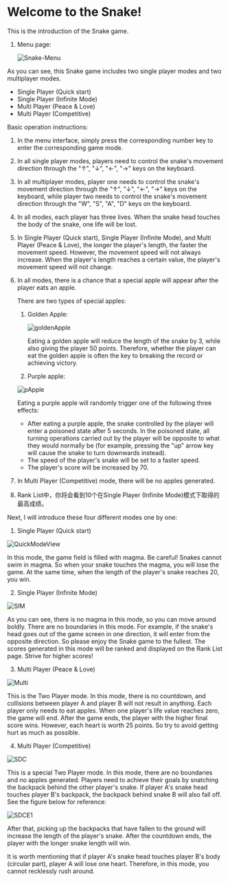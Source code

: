 # Welcome to the Snake!

This is the introduction of the Snake game.

1. Menu page:

    ![Snake-Menu](./images/Snake-Menu.png)

As you can see, this Snake game includes two single player modes and two multiplayer modes.


<ul>
    <li>Single Player (Quick start)</li>
    <li>Single Player (Infinite Mode)</li>
    <li>Multi Player (Peace & Love)</li>
    <li>Multi Player (Competitive)</li>
</ul>
Basic operation instructions:

1. In the menu interface, simply press the corresponding number key to enter the corresponding game mode.

2. In all single player modes, players need to control the snake's movement direction through the "↑", "↓", "←", "→" keys on the keyboard.

3. In all multiplayer modes, player one needs to control the snake's movement direction through the "↑", "↓", "←", "→" keys on the keyboard, 
while player two needs to control the snake's movement direction through the "W", "S", "A", "D" keys on the keyboard.

4. In all modes, each player has three lives. When the snake head touches the body of the snake, one life will be lost.

5. In Single Player (Quick start), Single Player (Infinite Mode), and Multi Player (Peace & Love), the longer the player's length, the faster the movement speed. However, the movement speed will not always increase. When the player's length reaches a certain value, the player's movement speed will not change.

6. In all modes, there is a chance that a special apple will appear after the player eats an apple.

   There are two types of special apples:

   1. Golden Apple:

      ![goldenApple](./src/statics/goldenApple.png)

      Eating a golden apple will reduce the length of the snake by 3, while also giving the 
      player 50 points. Therefore, whether the player can eat the golden apple is often the key to breaking the record or achieving victory.

   2.  Purple apple:

      ![pApple](./src/statics/poisonApple.png)

   Eating a purple apple will randomly trigger one of the following three effects:

      - After eating a purple apple, the snake controlled by the player will enter a poisoned state after 5 seconds. In the poisoned state, all turning operations carried out by the player will be opposite to what they would normally be (for example, pressing the "up" arrow key will cause the snake to turn downwards instead).
      - The speed of the player's snake will be set to a faster speed.
      - The player's score will be increased by 70.

  7. In Multi Player (Competitive) mode, there will be no apples generated.

  8. Rank List中，你将会看到10个在Single Player (Infinite Mode)模式下取得的最高成绩。



Next, I will introduce these four different modes one by one:

 1.   Single Player (Quick start)

   ![QuickModeView](./images/QuickModeView.png)

In this mode, the game field is filled with magma. Be careful! Snakes cannot swim in magma. So when your snake touches the magma, you will lose the game. At the same time, when the length of the player's snake reaches 20, you win.

2.    Single Player (Infinite Mode)

![SIM](./images/SIM.png)

As you can see, there is no magma in this mode, so you can move around boldly. There are no boundaries in this mode. For example, if the snake's head goes out of the game screen in one direction, it will enter from the opposite direction. So please enjoy the Snake game to the fullest. The scores generated in this mode will be ranked and displayed on the Rank List page. Strive for higher scores!

3. Multi Player (Peace & Love)

![Multi](./images/SDLP.png)

This is the Two Player mode. In this mode, there is no countdown, and collisions between player A and player B will not result in anything. Each player only needs to eat apples. When one player's life value reaches zero, the game will end. After the game ends, the player with the higher final score wins. However, each heart is worth 25 points. So try to avoid getting hurt as much as possible.

4. Multi Player (Competitive)

![SDC](./images/SDC.png)

This is a special Two Player mode. In this mode, there are no boundaries and no apples generated. Players need to achieve their goals by snatching the backpack behind the other player's snake. If player A's snake head touches player B's backpack, the backpack behind snake B will also fall off. See the figure below for reference:

![SDCE1](./images/SDCE1.png)

After that, picking up the backpacks that have fallen to the ground will increase the length of the player's snake. After the countdown ends, the player with the longer snake length will win.

It is worth mentioning that if player A's snake head touches player B's body (circular part), player A will lose one heart. Therefore, in this mode, you cannot recklessly rush around.





